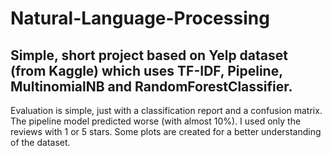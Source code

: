 # Natural-Language-Processing
Simple, short project based on Yelp dataset (from Kaggle) which uses TF-IDF, Pipeline, MultinomialNB and RandomForestClassifier.
-
Evaluation is simple, just with a classification report and a confusion matrix. The pipeline model predicted worse (with almost 10%). I used only the reviews with 1 or 5 stars.
Some plots are created for a better understanding of the dataset.
